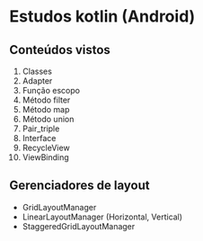 # Estudos kotlin (Android)
## Conteúdos vistos
1. Classes
2. Adapter
3. Função escopo 
4. Método filter 
5. Método map
6. Método union
7. Pair_triple
8. Interface
9. RecycleView
10. ViewBinding

## Gerenciadores de layout
- GridLayoutManager
- LinearLayoutManager (Horizontal, Vertical)
- StaggeredGridLayoutManager
